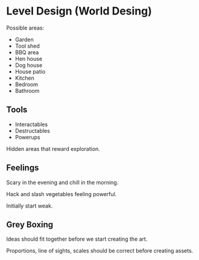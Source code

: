 # Level Design (World Desing)

Possible areas:

- Garden
- Tool shed
- BBQ area
- Hen house
- Dog house
- House patio
- Kitchen
- Bedroom
- Bathroom

## Tools

- Interactables
- Destructables
- Powerups

Hidden areas that reward exploration. 

## Feelings

Scary in the evening and chill in the morning.

Hack and slash vegetables feeling powerful.

Initially start weak.


## Grey Boxing

Ideas should fit together before we start creating the art.

Proportions, line of sights, scales should be correct before creating assets.